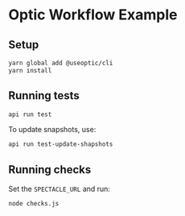 # Optic Workflow Example

## Setup

```sh
yarn global add @useoptic/cli
yarn install
```

## Running tests

```sh
api run test
```

To update snapshots, use:

```sh
api run test-update-shapshots
```

## Running checks

Set the `SPECTACLE_URL` and run:

```sh
node checks.js
```